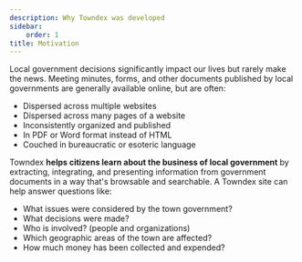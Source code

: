 ```yaml
---
description: Why Towndex was developed
sidebar:
    order: 1
title: Motivation
---
```


Local government decisions significantly impact our lives but rarely make the news. Meeting minutes, forms, and other documents published by local governments are generally available online, but are often:

* Dispersed across multiple websites
* Dispersed across many pages of a website
* Inconsistently organized and published
* In PDF or Word format instead of HTML
* Couched in bureaucratic or esoteric language

Towndex **helps citizens learn about the business of local government** by extracting, integrating, and presenting information from government documents in a way that's browsable and searchable. A Towndex site can help answer questions like:

* What issues were considered by the town government?
* What decisions were made?
* Who is involved? (people and organizations)
* Which geographic areas of the town are affected?
* How much money has been collected and expended?
